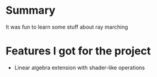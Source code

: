 # Summary
It was fun to learn some stuff about ray marching  

# Features I got for the project
* Linear algebra extension with shader-like operations
